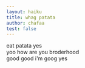 ```yaml
---
layout: haiku
title: whag patata
author: chafaa
test: false
---
```

eat patata yes<br>
yoo how are you broderhood<br>
good good i'm goog yes<br>
